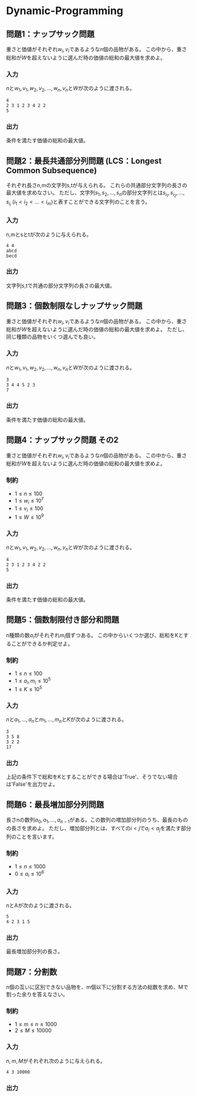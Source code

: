 # Dynamic-Programming

## 問題1：ナップサック問題
重さと価値がそれぞれ$w_i,v_i$であるような$n$個の品物がある。
この中から、重さ総和が$W$を超えないように選んだ時の価値の総和の最大値を求めよ。

### 入力
$n$と$w_1,v_1,w_2,v_2,...,w_n,v_n$と$W$が次のように渡される。
```
4
2 3 1 2 3 4 2 2
5
```
### 出力
条件を満たす価値の総和の最大値。

## 問題2：最長共通部分列問題 (LCS：Longest Common Subsequence)
それぞれ長さn,mの文字列s,tが与えられる。
これらの共通部分文字列の長さの最大値を求めなさい。
ただし、文字列$s_1,s_2,...,s_n$の部分文字列とは$s_{i_1},s_{i_2},...,s_{i_l}\ (i_1 < i_2 < ... < i_m)$と表すことができる文字列のことを言う。

### 入力
n,mとsとtが次のように与えられる。
```
4 4
abcd
becd
```
### 出力
文字列s,tで共通の部分文字列の長さの最大値。

## 問題3：個数制限なしナップサック問題
重さと価値がそれぞれ$w_i,v_i$であるような$n$個の品物がある。
この中から、重さ総和が$W$を超えないように選んだ時の価値の総和の最大値を求めよ。
ただし、同じ種類の品物をいくつ選んでも良い。

### 入力
$n$と$w_1,v_1,w_2,v_2,...,w_n,v_n$と$W$が次のように渡される。
```
3
3 4 4 5 2 3
7
```
### 出力
条件を満たす価値の総和の最大値。

## 問題4：ナップサック問題 その2
重さと価値がそれぞれ$w_i,v_i$であるような$n$個の品物がある。
この中から、重さ総和が$W$を超えないように選んだ時の価値の総和の最大値を求めよ。

### 制約
* $1 \le n \le 100$
* $1 \le w_i \le 10^7$
* $1 \le v_i \le 100$
* $1 \le W \le 10^9$

### 入力
$n$と$w_1,v_1,w_2,v_2,...,w_n,v_n$と$W$が次のように渡される。
```
4
2 3 1 2 3 4 2 2
5
```
### 出力
条件を満たす価値の総和の最大値。

## 問題5：個数制限付き部分和問題
n種類の数$a_i$がそれぞれ$m_i$個ずつある。
この中からいくつか選び、総和をKとすることができるか判定せよ。

### 制約
* $1 \le n \le 100$
* $1 \le a_i,m_i \le 10^5$
* $1 \le K \le 10^5$

### 入力
$n$と$a_1,...,a_n$と$m_1,...,m_n$と$K$が次のように渡される。
```
3
3 5 8
3 2 2
17
```

### 出力
上記の条件下で総和をKとすることができる場合は'True'、そうでない場合は'False'を出力せよ。

## 問題6：最長増加部分列問題
長さnの数列$a_0,a_1,...,a_{n-1}$がある。この数列の増加部分列のうち、最長のものの長さを求めよ。
ただし、増加部分列とは、すべての$i<j$で$a_i<a_j$を満たす部分列のことを言います。

### 制約
* $1 \le n \le 1000$
* $0 \le a_i \le 10^6$

### 入力
nとAが次のように渡される。
```
5
4 2 3 1 5
```

### 出力
最長増加部分列の長さ。

## 問題7：分割数
n個の互いに区別できない品物を、m個以下に分割する方法の総数を求め、Mで割った余りを答えなさい。
### 制約
* $1\le m \le n \le 1000$
* $2\le M \le 10000$
### 入力
$n,m,M$がそれぞれ次のように与えられる。
```
4 3 10000
```
### 出力